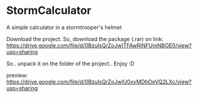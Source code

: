 # StormCalculator
A simple calculator in a stormtrooper's helmet

Download the project.
So, download the package (.rar) on link: 
https://drive.google.com/file/d/0BzulsQrZoJwITFAwRjNFUmNBOE0/view?usp=sharing

So.. unpack it on the folder of the project.. Enjoy :D

preview: https://drive.google.com/file/d/0BzulsQrZoJwIU0xvMDhOeVQ2LXc/view?usp=sharing
